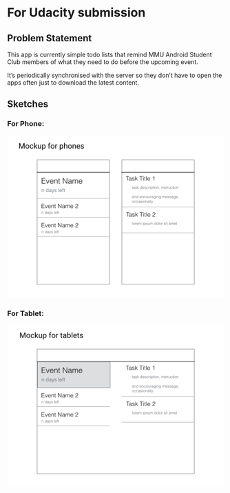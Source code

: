 # For Udacity submission

## Problem Statement

This app is currently simple todo lists that remind MMU Android Student Club members of what they need to do before the upcoming event.

It’s periodically synchronised with the server so they don’t have to open the apps often just to download the latest content.

## Sketches

### For Phone:
![Phone Mockups](https://raw.githubusercontent.com/anonoz/Android-Club-App/master/udacity/mockups/phones.png)

### For Tablet:
![Phone Mockups](https://raw.githubusercontent.com/anonoz/Android-Club-App/master/udacity/mockups/tablets.png)